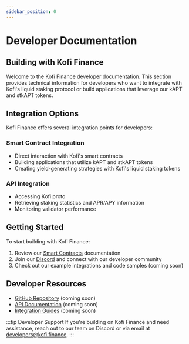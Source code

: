 ```yaml
---
sidebar_position: 0
---
```


# Developer Documentation

## Building with Kofi Finance

Welcome to the Kofi Finance developer documentation. This section provides technical information for developers who want to integrate with Kofi's liquid staking protocol or build applications that leverage our kAPT and stkAPT tokens.

## Integration Options

Kofi Finance offers several integration points for developers:

### Smart Contract Integration

- Direct interaction with Kofi's smart contracts
- Building applications that utilize kAPT and stkAPT tokens
- Creating yield-generating strategies with Kofi's liquid staking tokens

### API Integration

- Accessing Kofi proto
- Retrieving staking statistics and APR/APY information
- Monitoring validator performance

## Getting Started

To start building with Kofi Finance:

1. Review our [Smart Contracts](/developers/contracts) documentation
2. Join our [Discord](https://discord.gg/kofi_finance) and connect with our developer community
3. Check out our example integrations and code samples (coming soon)

## Developer Resources

- [GitHub Repository](https://github.com/kofi-finance) (coming soon)
- [API Documentation](https://docs.kofi.finance/api) (coming soon)
- [Integration Guides](https://docs.kofi.finance/guides) (coming soon)

:::tip Developer Support
If you're building on Kofi Finance and need assistance, reach out to our team on Discord or via email at <developers@kofi.finance>.
:::
